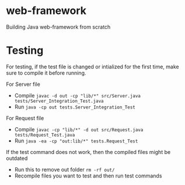 # web-framework
Building Java web-framework from scratch

# Testing 
For testing, if the test file is changed or intialized for the first time, make sure to compile it before running.

For Server file
 - Compile `javac -d out -cp "lib/*" src/Server.java tests/Server_Integration_Test.java`
 - Run `java -cp out tests.Server_Integration_Test`

For Request file
 - Compile `javac -cp "lib/*" -d out src/Request.java tests/Request_Test.java`
 - Run `java -ea -cp "out:lib/*" tests.Request_Test`
 

If the test command does not work, then the compiled files might be outdated
 - Run this to remove out folder `rm -rf out/`
 - Recompile files you want to test and then run test commands

